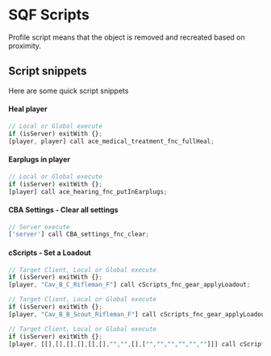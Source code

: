 # SQF Scripts
Profile script means that the object is removed and recreated based on proximity. 

## Script snippets
Here are some quick script snippets 

#### Heal player
```js
// Local or Global execute
if (isServer) exitWith {};
[player, player] call ace_medical_treatment_fnc_fullHeal;
```

#### Earplugs in player
```js
// Local or Global execute
if (isServer) exitWith {};
[player] call ace_hearing_fnc_putInEarplugs;
```

#### CBA Settings - Clear all settings
```js
// Server execute
['server'] call CBA_settings_fnc_clear;
```

#### cScripts - Set a Loadout

```js
// Target Client, Local or Global execute
if (isServer) exitWith {};
[player, "Cav_B_C_Rifleman_F"] call cScripts_fnc_gear_applyLoadout;
```
```js 
// Target Client, Local or Global execute
if (isServer) exitWith {};
[player, "Cav_B_B_Scout_Rifleman_F"] call cScripts_fnc_gear_applyLoadout;
```
```js
// Target Client, Local or Global execute
if (isServer) exitWith {};
[player, [[],[],[],[],[],[],"","",[],["","","","","",""]]] call cScripts_fnc_gear_applyLoadout;
```
